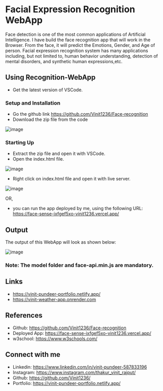 # Facial Expression Recognition WebApp
Face detection is one of the most common applications of Artificial Intelligence.
I have build the face recognition app that will work in the Browser. From the face, it will predict the Emotions, Gender, and Age of person. Facial expression recognition system has many applications including, but not limited to, human behavior understanding, detection of mental disorders, and synthetic human expressions,etc.
## Using Recognition-WebApp
* Get the latest version of VSCode.

### Setup and Installation
* Go the github link https://github.com/Vinit1236/Face-recognition
* Download the zip file from the code

![image](https://user-images.githubusercontent.com/79745487/170855274-d7aa8067-cd4d-4b12-b968-641c1391d111.png)

### Starting Up
* Extract the zip file and open it with VSCode.
* Open the index.html file.

![image](https://user-images.githubusercontent.com/79745487/170855280-4d8ee39b-4f43-4ddc-9d1c-1207b67c859a.png)


* Right click on index.html file and open it with live server.


![image](https://user-images.githubusercontent.com/79745487/170855996-ebc476a0-1430-43ca-b6c4-bd468abeaeea.png)

OR,
* you can run the app deployed by me, using the following URL: https://face-sense-ixfgef5xo-vinit1236.vercel.app/
## Output
The output of this WebApp will look as shown below:


![image](https://user-images.githubusercontent.com/79745487/170855293-c61e7b65-02a5-4cfb-84bf-7a7273f2bc7b.png)

### Note: The model folder and face-api.min.js are mandatory.

## Links
 * https://vinit-pundeer-portfolio.netlify.app/
 * https://vinit-weather-app.onrender.com

## References
* Github: https://github.com/Vinit1236/Face-recognition
* Deployed App: https://face-sense-ixfgef5xo-vinit1236.vercel.app/
* w3school: https://www.w3schools.com/


## Connect with me
* Linkedin: https://www.linkedin.com/in/vinit-pundeer-587833196
* Instagram: https://www.instagram.com/thakur_vinit_rajput/
* Github: https://github.com/Vinit1236/
* Portfolio: https://vinit-pundeer-portfolio.netlify.app/
